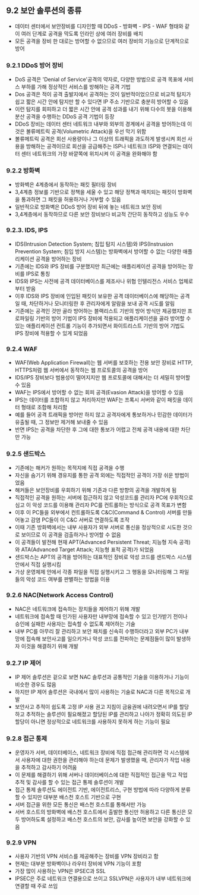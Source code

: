 ## 9.2 보안 솔루션의 종류

-   데이터 센터에서 보안장비를 디자인할 때 DDoS - 방화벽 - IPS - WAF 형태와 같이 여러 단계로 공격을 막도록 인라인 상에 여러 장비를 배치
-   모든 공격을 장비 한 대로는 방어할 수 없으므로 여러 장비의 기능으로 단계적으로 방어

### 9.2.1 DDoS 방어 장비

-   DoS 공격은 'Denial of Service'공격의 약자로, 다양한 방법으로 공격 목표에 서비스 부하를 가해 정상적인 서비스를 방해하는 공격 기법
-   Dos 공격은 적이 공격 출발지에서 공격하는 것이 일반적이었으므로 비교적 탐지가 쉽고 짧은 시간 안에 탐지만 할 수 있다면 IP 주소 기반으로 충분히 방어할 수 있음
-   이런 탐지를 회피하고 더 짧은 시간 안에 공격 성과를 내기 위해 다수의 봇을 이용해 분산 공격을 수행하는 DDoS 공격 기법이 등장
-   DDoS 장비는 데이터 센터 네트워크 내부와 외부의 경계에서 공격을 방어하는데 이것은 볼류메트릭 공격(Volumetric Attack)을 우선 막기 위함
-   볼류메트릭 공격은 회선 사용량이나 그 이상의 트래픽을 과도하게 발생시켜 회선 사용을 방해하는 공격이므로 회선을 공급해주는 ISP나 네트워크 ISP와 연결되는 데이터 센터 네트워크의 가장 바깥쪽에 위치시켜 이 공격을 완화해야 함

### 9.2.2 방화벽

-   방화벽은 4계층에서 동작하는 패킷 필터링 장비
-   3,4계층 정보를 기반으로 정책을 세울 수 있고 해당 정책과 매치되는 패킷이 방화벽을 통과하면 그 패킷을 허용하거나 거부할 수 있음
-   일반적으로 방화벽은 DDoS 방어 장비 뒤에 놓는 네트워크 보안 장비
-   3,4계층에서 동작하므로 다른 보안 장비보다 비교적 간단히 동작하고 성능도 우수

### 9.2.3. IDS, IPS

-   IDS(Intrusion Detection System; 침입 탐지 시스템)와 IPS(Instrusion Prevention System; 침입 방지 시스템)는 방화벽에서 방어할 수 없는 다양한 애플리케이션 공격을 방어하는 장비
-   기존에는 IDS와 IPS 장비를 구분했지만 최근에는 애플리케이션 공격을 방어하는 장비를 IPS로 통칭
-   IDS와 IPS는 사전에 공격 데이터베이스를 제조사나 위협 인텔리전스 서비스 업체로부터 받음
-   이후 IDS와 IPS 장비에 인입된 패킷이 보유한 공격 데이터베이스에 해당하는 공격일 때, 차단하거나 모니터링한 후 관리자에게 알람을 보내 공격 시도를 알림
-   기존에는 공격인 것만 골라 방어하는 블랙리스트 기반의 방어 방식만 제공했지만 프로파일링 기반의 방어 기법이 IPS 장비에 적용되고 애플리케이션을 골라 방어할 수 있는 애플리케이션 컨트롤 기능이 추가되면서 화이트리스트 기반의 방어 기법도 IPS 장비에 적용할 수 있게 되었음

### 9.2.4 WAF

-   WAF(Web Application Firewall)는 웹 서버를 보호하는 전용 보안 장비로 HTTP, HTTPS처럼 웹 서버에서 동작하는 웹 프로토콜의 공격을 방어
-   IDS/IPS 장비보다 범용성이 떨어지지만 웹 프로토콜에 대해서는 더 세밀히 방어할 수 있음
-   WAF는 IPS에서 방어할 수 없는 회피 공격(Evasion Attack)을 방어할 수 있음
-   IPS는 데이터를 조합하지 않고 처리하지만 WAF는 프록시 서버와 같이 패킷을 데이터 형태로 조합해 처리함
-   예를 들어 공격 트래픽을 방어만 하지 않고 공격자에게 통보하거나 민감한 데이터가 유출될 때, 그 정보만 제거해 보내줄 수 있음
-   반면 IPS는 공격을 차단한 후 그에 대한 통보가 어렵고 전체 공격 내용에 대한 차단만 가능

### 9.2.5 샌드박스

-   기존에는 해커가 원하는 목적지에 직접 공격을 수행
-   자신을 숨기기 위해 경유지를 통한 공격 외에는 직접적인 공격이 가장 쉬운 방법이었음
-   해커들은 보안장비를 우회하기 위해 기존과 다른 방향의 공격을 개발하게 됨
-   직접적인 공격을 원하는 서버에 접근하지 않고 악성코드를 관리자 PC에 우회적으로 심고 이 악성 코드를 이용해 관리자 PC를 컨트롤하는 방식으로 공격 목표가 변함
-   이후 이 PC들을 외부에서 컨트롤하도록 C&C(Command & Control) 서버를 만들어놓고 감염 PC들이 이 C&C 서버로 연결하도록 조작
-   이때 기존 방화벽에서는 내부 사용자가 외부 서버로 통신을 정상적으로 시도한 것으로 보이므로 이 공격을 검출하거나 방어할 수 없음
-   이 공격들이 발전해 현재 APT(Advanced Persistent Threat; 지능형 지속 공격)와 ATA(Advanced Target Attack; 지능형 표적 공격)가 되었음
-   샌드박스는 APT의 공격을 방어하는 대표적인 장비로 악성 코드를 샌드박스 시스템 안에서 직접 실행시킴
-   가상 운영체제 안에서 각종 파일을 직접 실행시키고 그 행동을 모니터링해 그 파일들의 악성 코드 여부를 판별하는 방법을 이용

### 9.2.6 NAC(Network Access Control)

-   NAC은 네트워크에 접속하는 장치들을 제어하기 위해 개발
-   네트워크에 접속할 때 인가된 사용자만 내부망에 접속할 수 있고 인가받기 전이나 승인에 실패한 사용자는 접속할 수 없도록 제어하는 기술
-   내부 PC를 아무리 잘 관리하고 보안 패치를 신속히 수행하더라고 외부 PC가 내부망에 접속해 보안사고를 일으키거나 악성 코드를 전파하는 문제점들이 많이 발생하자 이것을 해결하기 위해 개발

### 9.2.7 IP 제어

-   IP 제어 솔루션은 겉으로 보면 NAC 솔루션과 공통적인 기술을 이용하거나 기능이 비슷한 경우도 많음
-   하지만 IP 제어 솔루션은 국내에서 많이 사용하는 기술로 NAC과 다른 목적으로 개발
-   보안사고 추적이 쉽도록 고정 IP 사용 권고 지침이 금융권에 내려오면서 IP를 할당하고 추적하는 솔루션이 필요해졌고 할당된 IP를 관리하고 나아가 정확히 의도된 IP 할당이 아니면 정상적으로 네트워크를 사용하지 못하게 하는 기능이 필요

### 9.2.8 접근 통제

-   운영자가 서버, 데이터베이스, 네트워크 장비에 직접 접근해 관리하면 각 시스템에서 사용자에 대한 권한을 관리해야 하는데 문제가 발생했을 때, 관리자가 작업 내용을 추적하고 감사하기 어려움
-   이 문제를 해결하기 위해 서버나 데이터베이스에 대한 직접적인 접근을 막고 작업 추적 및 감사를 할 수 있는 접근 통제 솔루션이 개발
-   접근 통제 솔루션도 에이전트 기반, 에이전트리스, 구현 방법에 따라 다양하게 분류할 수 있지만 대부분 배스천 호스트 기반으로 구현
-   서버 접근을 위한 모든 통신은 배스천 호스트를 통해서만 가능
-   서버 호스트의 방화벽에 배스천 호스트에서 출발한 통신만 허용하고 다른 통신은 모두 방어하도록 설정하고 배스천 호스트의 보안, 감사를 높이면 보안을 강화할 수 있음

### 9.2.9 VPN

-   사용자 기반의 VPN 서비스를 제공해주는 장비를 VPN 장비라고 함
-   현재는 대부분 방화벽이나 라우터 장비에 VPN 기능이 포함
-   가장 많이 사용하는 VPN은 IPSEC과 SSL
-   IPSEC은 주로 네트워크 연결용으로 쓰이고 SSLVPN은 사용자가 내부 네트워크에 연결할 때 주로 쓰임
